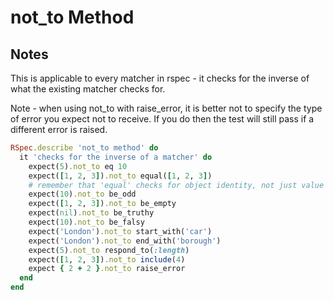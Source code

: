 # not_to Method

## Notes

This is applicable to every matcher in rspec - it checks for the inverse of what the existing matcher checks for.

Note - when using not_to with raise_error, it is better not to specify the type of error you expect not to receive. If you do then the test will still pass if a different error is raised.

```ruby
RSpec.describe 'not_to method' do
  it 'checks for the inverse of a matcher' do
    expect(5).not_to eq 10
    expect([1, 2, 3]).not_to equal([1, 2, 3])
    # remember that 'equal' checks for object identity, not just value
    expect(10).not_to be_odd
    expect([1, 2, 3]).not_to be_empty
    expect(nil).not_to be_truthy
    expect(10).not_to be_falsy
    expect('London').not_to start_with('car')
    expect('London').not_to end_with('borough')
    expect(5).not_to respond_to(:length)
    expect([1, 2, 3]).not_to include(4)
    expect { 2 + 2 }.not_to raise_error
  end
end
```